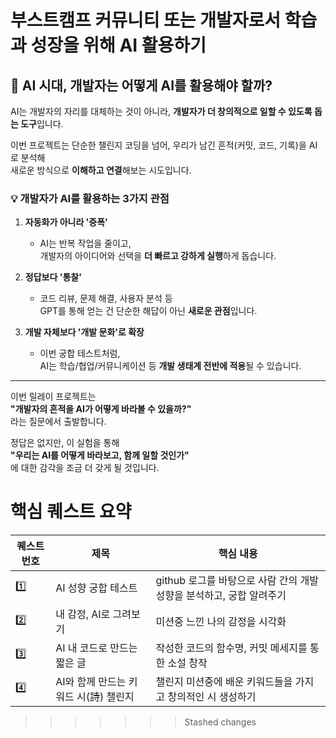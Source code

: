 # 부스트캠프 커뮤니티 또는 개발자로서 학습과 성장을 위해 AI 활용하기

## 🤖 AI 시대, 개발자는 어떻게 AI를 활용해야 할까?

AI는 개발자의 자리를 대체하는 것이 아니라, **개발자가 더 창의적으로 일할 수 있도록 돕는 도구**입니다.

이번 프로젝트는 단순한 챌린지 코딩을 넘어,
우리가 남긴 흔적(커밋, 코드, 기록)을 AI로 분석해  
새로운 방식으로 **이해하고 연결**해보는 시도입니다.

### 💡 개발자가 AI를 활용하는 3가지 관점

1. **자동화가 아니라 '증폭'**
    - AI는 반복 작업을 줄이고,  
      개발자의 아이디어와 선택을 **더 빠르고 강하게 실행**하게 돕습니다.

2. **정답보다 '통찰'**
    - 코드 리뷰, 문제 해결, 사용자 분석 등  
      GPT를 통해 얻는 건 단순한 해답이 아닌 **새로운 관점**입니다.

3. **개발 자체보다 '개발 문화'로 확장**
    - 이번 궁합 테스트처럼,  
      AI는 학습/협업/커뮤니케이션 등 **개발 생태계 전반에 적용**될 수 있습니다.

---

이번 릴레이 프로젝트는  
**"개발자의 흔적을 AI가 어떻게 바라볼 수 있을까?"**  
라는 질문에서 출발합니다.

정답은 없지만, 이 실험을 통해  
**"우리는 AI를 어떻게 바라보고, 함께 일할 것인가"**  
에 대한 감각을 조금 더 갖게 될 것입니다.

# 핵심 퀘스트 요약
| 퀘스트 번호 | 제목                       | 핵심 내용                                      |
|-----|--------------------------|--------------------------------------------|
| 1️⃣ |  AI 성향 궁합 테스트 | github 로그를 바탕으로 사람 간의 개발 성향을 분석하고, 궁합 알려주기 |
| 2️⃣  | 내 감정, AI로 그려보기  | 미션중 느낀 나의 감정을 시각화                          |
| 3️⃣  | AI 내 코드로 만드는 짧은 글 | 작성한 코드의 함수명, 커밋 메세지를 통한 소설 창작              |
| 4️⃣️   | AI와 함께 만드는 키워드 시(詩) 챌린지 | 챌린지 미션중에 배운 키워드들을 가지고 창의적인 시 생성하기          |_
>>>>>>> Stashed changes
